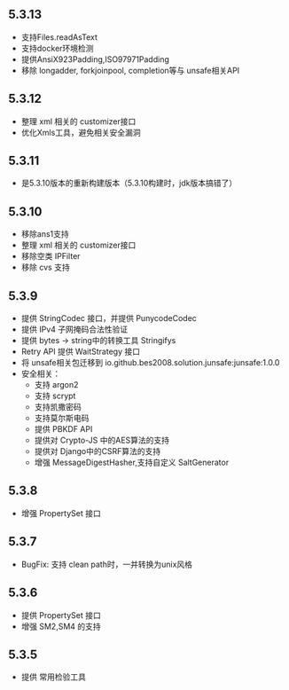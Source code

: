 
## 5.3.13
+ 支持Files.readAsText
+ 支持docker环境检测
+ 提供AnsiX923Padding,ISO97971Padding
+ 移除 longadder, forkjoinpool, completion等与 unsafe相关API

## 5.3.12
+ 整理 xml 相关的 customizer接口
+ 优化Xmls工具，避免相关安全漏洞

## 5.3.11
+ 是5.3.10版本的重新构建版本（5.3.10构建时，jdk版本搞错了）

## 5.3.10
+ 移除ans1支持
+ 整理 xml 相关的 customizer接口
+ 移除空类 IPFilter
+ 移除 cvs 支持


## 5.3.9
+ 提供 StringCodec 接口，并提供 PunycodeCodec
+ 提供 IPv4 子网掩码合法性验证
+ 提供 bytes -> string中的转换工具 Stringifys
+ Retry API 提供 WaitStrategy 接口
+ 将 unsafe相关包迁移到 io.github.bes2008.solution.junsafe:junsafe:1.0.0
+ 安全相关：
  + 支持 argon2  
  + 支持 scrypt
  + 支持凯撒密码
  + 支持莫尔斯电码
  + 提供 PBKDF API
  + 提供对 Crypto-JS 中的AES算法的支持
  + 提供对 Django中的CSRF算法的支持
  + 增强 MessageDigestHasher,支持自定义 SaltGenerator
  

## 5.3.8
+ 增强 PropertySet 接口

## 5.3.7
+ BugFix: 支持 clean path时，一并转换为unix风格

## 5.3.6
+ 提供 PropertySet 接口
+ 增强 SM2,SM4 的支持

## 5.3.5
+ 提供 常用检验工具
